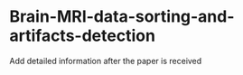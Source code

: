 # Brain-MRI-data-sorting-and-artifacts-detection
Add detailed information after the paper is received
